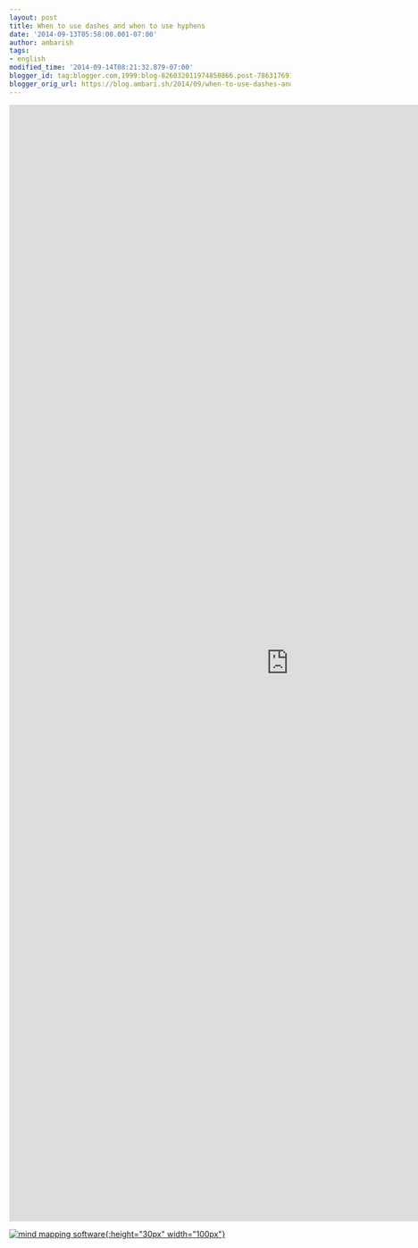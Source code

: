 ```yaml
---
layout: post
title: When to use dashes and when to use hyphens
date: '2014-09-13T05:58:00.001-07:00'
author: ambarish
tags:
- english
modified_time: '2014-09-14T08:21:32.879-07:00'
blogger_id: tag:blogger.com,1999:blog-826032011974850866.post-7863176915864395178
blogger_orig_url: https://blog.ambari.sh/2014/09/when-to-use-dashes-and-hyphens.html
---
```


<iframe allowfullscreen frameborder="0" style="width:1000px; height:2000px" src="https://www.lucidchart.com/documents/embeddedchart/8086111b-62ab-4d9c-afbd-48e33f231bcf"></iframe>

[![mind mapping software](https://www.lucidchart.com/img/diagrams-lucidchart.png){:height="30px" width="100px"}](https://www.lucidchart.com/pages/examples/mind_mapping_software)
